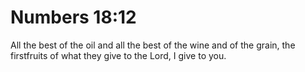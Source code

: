 # Numbers 18:12

All the best of the oil and all the best of the wine and of the grain, the firstfruits of what they give to the Lord, I give to you.
